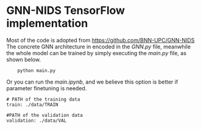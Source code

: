 # GNN-NIDS TensorFlow implementation
Most of the code is adopted from https://github.com/BNN-UPC/GNN-NIDS
The concrete GNN architecture in encoded in the *GNN.py* file, meanwhile the whole model can be trained by simply executing the *main.py* file, as shown below.

```
    python main.py
```
Or you can run the *main.ipynb*, and we believe this option is better if parameter finetuning is needed.

```
# PATH of the training data
train: ./data/TRAIN

#PATH of the validation data
validation: ./data/VAL
```
